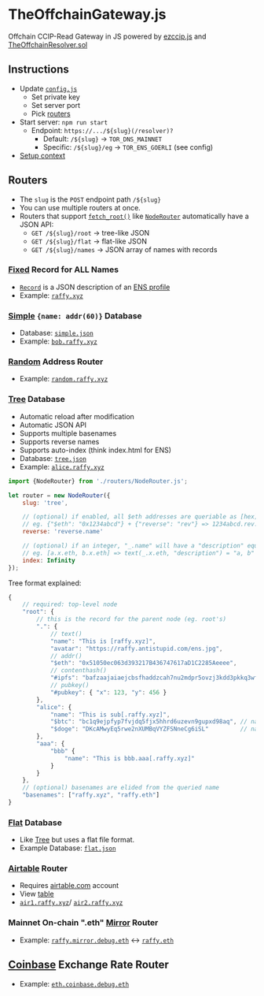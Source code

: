 # TheOffchainGateway.js
Offchain CCIP-Read Gateway in JS powered by [ezccip.js](https://github.com/resolverworks/ezccip.js/) and [TheOffchainResolver.sol](https://github.com/resolverworks/TheOffchainResolver.sol)

## Instructions

* Update [`config.js`](./config.js)
	* Set private key
	* Set server port
	* Pick [routers](./routers/)
* Start server: `npm run start`
	* Endpoint: `https://.../${slug}(/resolver)?`
		* Default: `/${slug}` →  `TOR_DNS_MAINNET`
		* Specific: `/${slug}/eg` → `TOR_ENS_GOERLI` (see config)
* [Setup context](https://github.com/resolverworks/TheOffchainResolver.sol?tab=readme-ov-file#context-format)

## Routers

 * The `slug` is the `POST` endpoint path `/${slug}`
 * You can use multiple routers at once.
 * Routers that support [`fetch_root()`](./utils/Router.js) like [`NodeRouter`](./src/NodeRouter.js) automatically have a JSON API:
	* `GET /${slug}/root` → tree-like JSON
	* `GET /${slug}/flat` → flat-like JSON
	* `GET /${slug}/names` → JSON array of names with records

### [Fixed](./routers/fixed.js) Record for ALL Names

* [`Record`](./src/Record.js) is a JSON description of an [ENS profile](./test/record.js)
* Example: [`raffy.xyz`](https://adraffy.github.io/ens-normalize.js/test/resolver.html#raffy.xyz)

### [Simple](./routers/simple.js) `{name: addr(60)}` Database
* Database: [`simple.json`](./routers/simple.json) 
* Example: [`bob.raffy.xyz`](https://adraffy.github.io/ens-normalize.js/test/resolver.html#bob.raffy.xyz)

### [Random](./routers/random.js) Address Router
* Example: [`random.raffy.xyz`](https://adraffy.github.io/ens-normalize.js/test/resolver.html#random.raffy.xyz)


### [Tree](./routers/tree.js) Database
* Automatic reload after modification
* Automatic JSON API
* Supports multiple basenames
* Supports reverse names
* Supports auto-index (think index.html for ENS)
* Database: [`tree.json`](./examples/tree.json)
* Example: [`alice.raffy.xyz`](https://adraffy.github.io/ens-normalize.js/test/resolver.html#alice.raffy.xyz)

```js
import {NodeRouter} from './routers/NodeRouter.js';

let router = new NodeRouter({
    slug: 'tree',

    // (optional) if enabled, all $eth addresses are queriable as [hex].[reverse].[basename]
    // eg. {"$eth": "0x1234abcd"} + {"reverse": "rev"} => 1234abcd.rev.raffy.xyz
    reverse: 'reverse.name'

    // (optional) if an integer, "_.name" will have a "description" equal to its children
    // eg. [a.x.eth, b.x.eth] => text(_.x.eth, "description") = "a, b"
    index: Infinity
});
```
Tree format explained:
```js
{	
    // required: top-level node
    "root": {
        // this is the record for the parent node (eg. root's)
        ".": { 
            // text()
            "name": "This is [raffy.xyz]",
            "avatar": "https://raffy.antistupid.com/ens.jpg",
            // addr()
            "$eth": "0x51050ec063d393217B436747617aD1C2285Aeeee",
            // contenthash()
            "#ipfs": "bafzaajaiaejcbsfhaddzcah7nu2mdpr5ovzj3kdd3pkkq3wfjnjupkxzxcge2e35",
            // pubkey()
            "#pubkey": { "x": 123, "y": 456 }
        },
        "alice": {
            "name": "This is sub[.raffy.xyz]",
            "$btc": "bc1q9ejpfyp7fvjdq5fjx5hhrd6uzevn9gupxd98aq", // native address
            "$doge": "DKcAMwyEq5rwe2nXUMBqVYZFSNneCg6iSL"         // native address
        },
        "aaa": {
            "bbb" {
                "name": "This is bbb.aaa[.raffy.xyz]"
            }
        }
    },
    // (optional) basenames are elided from the queried name
    "basenames": ["raffy.xyz", "raffy.eth"]
}
```
### [Flat](./routers/flat.js) Database
* Like [Tree](#auto-reloading-tree-database) but uses a flat file format.
* Example Database: [`flat.json`](./routers/flat.json)


### [Airtable](./routers/airtable.js) Router
* Requires [airtable.com](https://airtable.com/) account
* View [table](https://airtable.com/appzYI39knUZdO88N/shrkNXbY8tHEFk2Ew/tbl1osSFBUef6Wjof)
* [`air1.raffy.xyz`](https://adraffy.github.io/ens-normalize.js/test/resolver.html#air1.raffy.xyz)/ [`air2.raffy.xyz`](https://adraffy.github.io/ens-normalize.js/test/resolver.html#air2.raffy.xyz)

### Mainnet On-chain ".eth" [Mirror](./routers/mirror.js) Router

* Example: [`raffy.mirror.debug.eth`](https://adraffy.github.io/ens-normalize.js/test/resolver.html#raffy.mirror.debug.eth) ↔ [`raffy.eth`](https://adraffy.github.io/ens-normalize.js/test/resolver.html#raffy.eth)

## [Coinbase](./routers/coinbase.js) Exchange Rate Router

* Example: [`eth.coinbase.debug.eth`](https://adraffy.github.io/ens-normalize.js/test/resolver.html?goerli#eth.coinbase.debug.eth`)